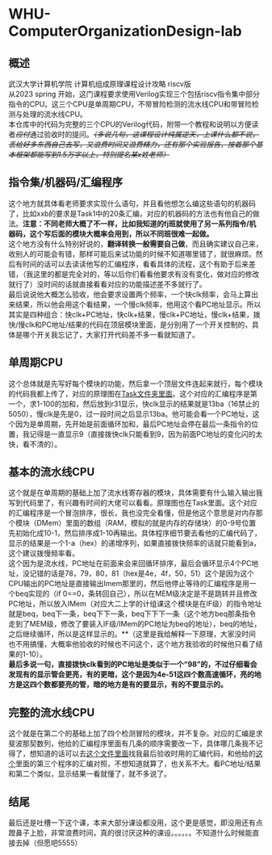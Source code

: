 # WHU-ComputerOrganizationDesign-lab
## 概述
武汉大学计算机学院 计算机组成原理课程设计攻略 riscv版<br>
从2023 spring 开始，这门课程要求使用Verilog实现三个包括riscv指令集中部分指令的CPU。这三个CPU是单周期CPU，不带冒险检测的流水线CPU和带冒险检测与处理的流水线CPU。<br>
本仓库中的代码为完整的三个CPU的Verilog代码，附带一个教程和说明以方便读者~~*应付*~~通过验收时的提问。~~*（多说几句，这课程设计纯属逆天，上课什么都不说，丢给好多东西自己去写，又浪费时间又浪费精力，还有那个实验报告，按着那个基本框架都能写到1.5万字以上，特别提名某x姓老师）*~~<br>
## 指令集/机器码/汇编程序
这个地方就具体看老师要求实现什么语句，并且看他想怎么编这些语句的机器码了，比如xxb的要求是Task1中的20条汇编，对应的机器码的方法也有他自己的做法。**注意：不同老师大概了不一样，比如我知道的fj班就使用了另一系列指令/机器码，这个写后面的模块大概率会用到，所以不同班很难一起做。**<br>
这个地方没有什么特别好说的，**翻译转换一般需要自己做**，而且确实建议自己来，收别人的可能会有错，那样可能后来试功能的时候不知道哪里错了，就很麻烦。然后有时间的话可以去读读他写的汇编程序，看看具体的流程，这个有助于后来差错，（我这里的都是完全对的，等以后你们看看他要求有没有变化，做对应的修改就行了）没时间的话就直接看看对应的功能描述差不多就行了。<br>
最后说说他大概怎么验收，他会要求设置两个频率，一个快clk频率，会马上算出来结果，所以他会用这个看结果，一个慢clk频率，他用这个看PC地址显示。所以其实是四种组合：快clk+PC地址，快clk+结果，慢clk+PC地址，慢clk+结果，拨快/慢clk和PC地址/结果的代码在顶层模块里面，是分别用了一个开关控制的，具体是哪个开关我忘记了，大家打开代码差不多一看就知道了。<br>
## 单周期CPU
这个总体就是先写好每个模块的功能，然后拿一个顶层文件连起来就行，每个模块的代码我都上传了，对应的原理图在[Task文件夹里面](https://github.com/bryceyin13/WHU-ComputerOrganizationDesign-lab/blob/main/Task/Task2%20SingleCycleCPU.pdf)。这个对应的汇编程序是第一个，求1-100的加和，然后放到r31显示，快clk显示的结果就是13ba（16禁止的5050），慢clk是先是0，过一段时间之后显示13ba。他可能会看一个PC地址，这个因为是单周期，先开始是前面循环加和，最后PC地址会停在最后一条指令的位置，我记得是一直显示9（直接拨快clk只能看到9，因为前面PC地址的变化闪的太快，看不清的）。
## 基本的流水线CPU
这个就是在单周期的基础上加了流水线寄存器的模块，具体需要有什么输入输出我写到代码里了，有兴趣有时间的大佬可以看看。原理图也在Task里面。这个对应的汇编程序是一个冒泡排序，很长，我也没完全看懂，但是他这个意思是对内存那个模块（DMem）里面的数组（RAM，模拟的就是内存的存储块）的0-9号位置先初始化成10-1，然后排序成1-10再输出。具体程序细节要去看他的汇编代码了，显示的结果是一个1-a（hex）的递增序列，如果直接拨快频率的话就只能看到a，这个建议拨慢频率看。<br>
这个因为是流水线，PC地址在前面来会来回循环排序，最后会循环显示4个PC地址，没记错的话是78，79，80，81（hex是4e，4f，50，51）这个是因为这个CPU输出的PC地址是直接输出Imem那里的，然后他停止等待的汇编程序是用一个beq实现的（if 0==0，条转回自己），所以在MEM级决定是不是跳转并且修改PC地址，所以放入IMem（对应大二上学的计组课这个模块是在IF级）的指令地址就是beq，beq下一条，beq下下一条，beq下下下一条（这个地方beq那条指令走到了MEM级，修改了要装入IF级/IMem的PC地址为beq的地址），beq的地址，之后继续循环，所以是这样显示的。**（这里是我给解释一下原理，大家没时间也不用搞懂，大概率他验收的时候也不问这个，这个地方我验收的时候他只看了结果的1-10）。<br>
**最后多说一句，直接拨快clk看到的PC地址是类似于一个“98”的，不过仔细看会发现有的显示管会更亮，有的更暗，这个是因为4e-51这四个数高速循环，亮的地方是这四个数都要亮的管，暗的地方是有的要显示，有的不要显示的。**<br>
## 完整的流水线CPU
这个就是在第二个的基础上加了四个检测冒险的模块，并不复杂。对应的汇编是求斐波那契数列，他给的汇编程序里面有几条的顺序需要改一下，具体哪几条我不记得了，想知道的话可以去[这个文件里面](https://github.com/bryceyin13/WHU-ComputerOrganizationDesign-lab/blob/main/Final_Pipeline/IMem.v)找我最后验收时用的汇编代码，和他给的[这个](https://github.com/bryceyin13/WHU-ComputerOrganizationDesign-lab/blob/main/Task/Task1%20%E6%8C%87%E4%BB%A4%E7%B3%BB%E7%BB%9F%E4%B8%8E%E9%AA%8C%E8%AF%81%E7%A8%8B%E5%BA%8F%E8%AF%BE%E5%A0%82%E7%94%A8.pdf)里面的第三个程序的汇编对照，不想知道就算了，也关系不大。看PC地址/结果和第二个类似，显示结果一看就懂了，就不多说了。
## 结尾
最后还是吐槽一下这个课，本来大部分课设都没用，这个更是感觉，即没用还有点蹬鼻子上脸，非常浪费时间，真的很讨厌这种的课设。。。。。。不知道什么时候能直接去掉（但愿吧5555）

